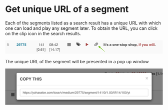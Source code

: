 # Get unique URL of a segment

Each of the segments listed as a search result has a unique URL with which one can load and play any segment later. To obtain the URL, you can click on the clip icon in the search results.

![](images/01.png)

The unique URL of the segment will be presented in a pop up window

![](images/02.png)

